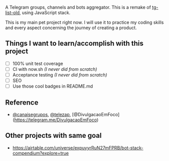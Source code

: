 A Telegram groups, channels and bots aggregator. This is a remake of [tg-list-old](https://github.com/PabloDinella/tg-list-old), using JavaScript stack.

This is my main pet project right now. I will use it to practice my coding skills and every aspect concerning the journey of creating a product.

## Things I want to learn/accomplish with this project

- [ ] 100% unit test coverage
- [ ] CI with now.sh *(I never did from scratch)*
- [ ] Acceptance testing *(I never did from scratch)*
- [ ] SEO
- [ ] Use those cool badges in README.md

## Reference

- [@canaisegrupos](https://telegram.me/canaisegrupos), [@telezap](https://telegram.me/telezap), [@DivulgacaoEmFoco] (https://telegram.me/DivulgacaoEmFoco)

## Other projects with same goal
- https://airtable.com/universe/expuyyrRuN27mFPRB/bot-stack-compendium?explore=true
